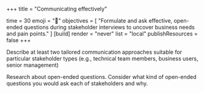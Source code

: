 +++
title = "Communicating effectively"

time = 30
emoji = "🤖"
objectives = [
    "Formulate and ask effective, open-ended questions during stakeholder interviews to uncover business needs and pain points."
]
[build]
  render = "never"
  list = "local"
  publishResources = false
+++

Describe at least two tailored communication approaches suitable for particular stakeholder types (e.g., technical team members, business users, senior management) 

Research about open-ended questions. Consider what kind of open-ended questions you would ask each of stakeholders and why.

